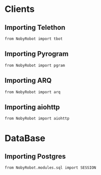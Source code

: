 # Clients
## Importing Telethon
```python3
from NobyRobot import tbot
```
## Importing Pyrogram
```python3
from NobyRobot import pgram
```
## Importing ARQ
```python3
from NobyRobot import arq
```
## Importing aiohttp
```python3
from NobyRobot import aiohttp
```
# DataBase
## Importing Postgres
```python3
from NobyRobot.modules.sql import SESSION
```
